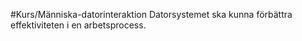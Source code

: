 #Kurs/Människa-datorinteraktion 
Datorsystemet ska kunna förbättra effektiviteten i en arbetsprocess.